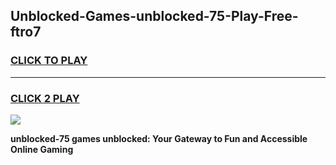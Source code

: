 
## Unblocked-Games-unblocked-75-Play-Free-ftro7
<h3>
<a href="https://premium76.site?title=unblocked-75&ref=18A1">CLICK TO PLAY</a></h3>
<hr>

<h3>
<a href="https://premium76.site?title=unblocked-75&ref=18A1">CLICK 2 PLAY</a>
  
</h3>

<a href="https://premium76.site?title=unblocked-75&ref=18A1"><img src="https://clearcache.store/games.png"></a>


**unblocked-75 games unblocked: Your Gateway to Fun and Accessible Online Gaming**
